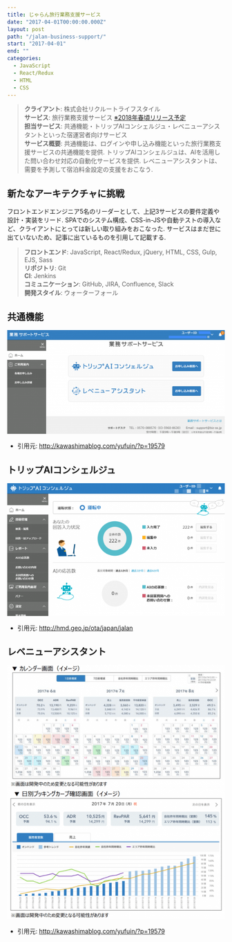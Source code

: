 ```yaml
---
title: じゃらん旅行業務支援サービス
date: "2017-04-01T00:00:00.000Z"
layout: post
path: "/jalan-business-support/"
start: "2017-04-01"
end: ""
categories:
  - JavaScript
  - React/Redux
  - HTML
  - CSS
---
```


> <b>クライアント</b>: 株式会社リクルートライフスタイル<br />
> <b>サービス</b>: 旅行業務支援サービス <a href="https://www.recruit-lifestyle.co.jp/news/travel/nw24240_20170619" target="blank">※2018年春頃リリース予定</a><br />
> <b>担当サービス</b>: 共通機能・トリップAIコンシェルジュ・レベニューアシスタントといった宿運営者向けサービス<br />
> <b>サービス概要</b>:
> 共通機能は、ログインや申し込み機能といった旅行業務支援サービスの共通機能を提供.
> トリップAIコンシェルジュは、AIを活用した問い合わせ対応の自動化サービスを提供.
> レベニューアシスタントは、需要を予測して宿泊料金設定の支援をおこなう.

<!--more-->

## 新たなアーキテクチャに挑戦
フロントエンドエンジニア5名のリーダーとして、上記3サービスの要件定義や設計・実装をリード.
SPAでのシステム構成、CSS-in-JSや自動テストの導入など、クライアントにとっては新しい取り組みをおこなった.
サービスはまだ世に出ていないため、記事に出ているものを引用して記載する.

> <b>フロントエンド</b>: JavaScript, React/Redux, jQuery, HTML, CSS, Gulp, EJS, Sass<br />
> <b>リポジトリ</b>: Git<br />
> <b>CI</b>: Jenkins<br />
> <b>コミュニケーション</b>: GitHub, JIRA, Confluence, Slack<br />
> <b>開発スタイル</b>: ウォーターフォール

## 共通機能

<img src="./jlnbs-common.png" alt="共通機能" />

- 引用元: <a href="http://kawashimablog.com/yufuin/?p=19579" target="blank">http://kawashimablog.com/yufuin/?p=19579</a>

## トリップAIコンシェルジュ

<img src="./jlnbs-ai.png" alt="トリップAIコンシェルジュ" />

- 引用元: <a href="http://hmd.geo.jp/ota/japan/jalan" target="blank">http://hmd.geo.jp/ota/japan/jalan</a>

## レベニューアシスタント

<img src="./jlnbs-rev-calendar.png" alt="レベニューアシスタントのカレンダー" />

<img src="./jlnbs-rev-chart.png" alt="レベニューアシスタントのチャート" />

- 引用元: <a href="http://kawashimablog.com/yufuin/?p=19579" target="blank">http://kawashimablog.com/yufuin/?p=19579</a>

